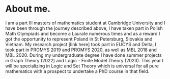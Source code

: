 # About me.
I am a part III masters of mathematics student at Cambridge University and I have been through the journey described above, I have taken part in Polish Math Olympiads and become a Laurate numerous times and as a reward I got the opportunity to represent Poland in St Petersburg, Slovakia and Vietnam. My research project [link here] took part in EUCYS and Delta, I took part in PROMYS 2019 and PROMYS 2020, as well as MBL 2018 and MBL 2020. During my undergraduate degree I have done summer projects in Graph Theory (2022) and Logic - Finite Model Theory (2023). This year I will be specializing in Logic and Set Theory which is universal for all pure mathematics with a prospect to undertake a PhD course in that field.
